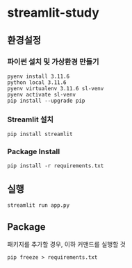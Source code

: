 # streamlit-study

## 환경설정

### 파이썬 설치 및 가상환경 만들기

```terminal
pyenv install 3.11.6
python local 3.11.6
pyenv virtualenv 3.11.6 sl-venv
pyenv activate sl-venv
pip install --upgrade pip
```

### Streamlit 설치

```terminal
pip install streamlit
```

### Package Install

```terminal
pip install -r requirements.txt
```

## 실행

```terminal
streamlit run app.py
```

## Package

패키지를 추가할 경우, 이하 커맨드를 실행할 것

```terminal
pip freeze > requirements.txt
```

